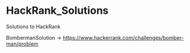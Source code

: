 # HackRank_Solutions
Solutions to HackRank


BombermanSolution -> https://www.hackerrank.com/challenges/bomber-man/problem

